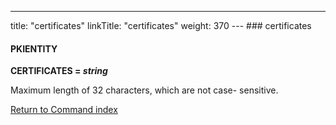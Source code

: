 ---
title: "certificates"
linkTitle: "certificates"
weight: 370
--- ### certificates

#### PKIENTITY

**CERTIFICATES = *string***

Maximum length of 32 characters, which are not case- sensitive.

[Return to Command index](../../)

